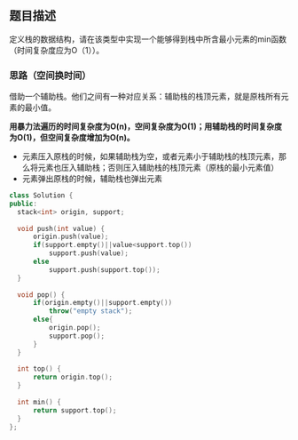 ## 题目描述
  定义栈的数据结构，请在该类型中实现一个能够得到栈中所含最小元素的min函数（时间复杂度应为O（1））。

### 思路（空间换时间）
  借助一个辅助栈。他们之间有一种对应关系：辅助栈的栈顶元素，就是原栈所有元素的最小值。
  
  **用暴力法遍历的时间复杂度为O(n)，空间复杂度为O(1)；用辅助栈的时间复杂度为O(1)，但空间复杂度增加为O(n)。**
  
  - 元素压入原栈的时候，如果辅助栈为空，或者元素小于辅助栈的栈顶元素，那么将元素也压入辅助栈；否则压入辅助栈的栈顶元素（原栈的最小元素值）
  - 元素弹出原栈的时候，辅助栈也弹出元素
  
  ```c++
  class Solution {
public:
    stack<int> origin, support;
    
    void push(int value) {
        origin.push(value);
        if(support.empty()||value<support.top())
            support.push(value);
        else
            support.push(support.top());
    }
    
    void pop() {
        if(origin.empty()||support.empty())
            throw("empty stack");
        else{
            origin.pop();
            support.pop();
        }
    }
    
    int top() {
        return origin.top();
    }
    
    int min() {
        return support.top();
    }
};
  
  ```
